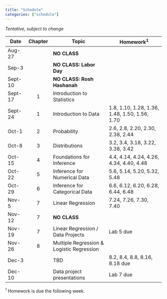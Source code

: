 ```yaml
---
title: "Schedule"
categories: ["schedule"]
---
```


<!--more-->

*Tentative, subject to change*

Date    | Chapter | Topic                          | Homework<sup>1</sup>
--------|:-------:|--------------------------------|------------
Aug-27  |         | **NO CLASS**                   |
Sep-3   |         | **NO CLASS: Labor Day**        |
Sept-10 |         | **NO CLASS: Rosh Hashanah**    |
Sept-17 |    1    | Introduction to Statistics     |
Sept-24 |    1    | Introduction to Data           | 1.8, 1.10, 1.28, 1.36, 1.48, 1.50, 1.56, 1.70
Oct-1   |    2    | Probability                    | 2.6, 2.8, 2.20, 2.30, 2.38, 2.44
Oct-8   |    3    | Distributions                  | 3.2, 3.4, 3.18, 3.22, 3.38, 3.42
Oct-15  |    4    | Foundations for Inference      | 4.4, 4.14, 4.24, 4.26, 4.34, 4.40, 4.48
Oct-22  |    5    | Inference for Numerical Data   | 5.6, 5.14, 5.20, 5.32, 5.48
Oct-29  |    6    | Inference for Categorical Data | 6.6, 6.12, 6.20, 6.28, 6.44, 6.48
Nov-5   |    7    | Linear Regression              | 7.24, 7.26, 7.30, 7.40
Nov-12  |    7    | **NO CLASS**                   | 
Nov-19  |    7    | Linear Regression / Data Projects | Lab 5 due
Nov-26  |    8    | Multiple Regression & Logistic Regression            | 
Dec-3   |         | TBD                            | 8.2, 8.4, 8.8, 8.16, 8.18 due
Dec-10  |         | Data project presentations     | Lab 7 due

<sup>1</sup> Homework is due the following week.
